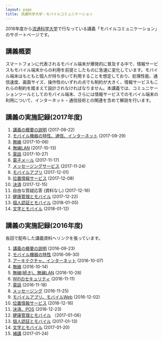 ```yaml
---
layout: page
title: 流通科学大学・モバイルコミュニケーション
---
```

2016年度から[流通科学大学](http://www.umds.ac.jp/)で行なっている講義「モバイルコミュニケーション」のサポートページです。

## 講義概要

スマートフォンに代表されるモバイル端末が爆発的に普及する中で、情報サービスもモバイル端末からの利用を前提としたものに急速に変化しています。モバイル端末はもともと個人が持ち歩いて利用することを想定しており、処理性能、通信速度、画面サイズ、操作性のいずれの点でも制約が大きく、情報サービスもこれらの制約を踏まえて設計されなければなりません。本講義では、コミュニケーションツールとしてのモバイル端末、さらには情報サービスでのモバイル端末の利用について、インターネット・通信技術との関連を含めて解説を行います。

## 講義の実施記録(2017年度)

1. [講義の概要の説明](https://drive.google.com/open?id=10R8LeZBuiUkogCyc0GVBE3lAxoB7GNKOnDgR1ws8EMc) (2017-09-22)
2. [モバイル機器の特性、通信、インターネット](https://drive.google.com/open?id=1hkOnu4ScEg0KEOYVk-vQu6NZI6icqIhRh4vTuhZvDOo) (2017-09-29)
3. [無線](https://drive.google.com/open?id=1iQB9P83_W4BpOO5pmg1uORUkeJowBLtAAocS0rcYGTU) (2017-10-06)
4. [無線LAN](https://drive.google.com/open?id=1rSpDzZTWkfK4eXjhg7TuKeYaQkiMtAM88pYv4Fd_uds) (2017-10-13)
5. [電話](https://drive.google.com/open?id=1fa_t2DfajxFdFGyAf0l8MrQGmxRjBseR1JnEm7GyOMc) (2017-10-27)
6. [電子メール](https://drive.google.com/open?id=1__znAr-DlozR2VLlV9i9yjNE1CEQJWw5lq6vzM1WAEI) (2017-11-17)
7. [メッセージングサービス](https://drive.google.com/open?id=1sJntY0vcimbxq3Rha_saJCZIkcyY2Tnm1PYzfE5v2Ys) (2017-11-24)
8. [モバイルアプリ](https://docs.google.com/document/d/1SAziNmKLzxwa1ydyuso253Guu4Ddj9uyfUBf8q7FNys/edit?usp=sharing) (2017-12-01)
9. [位置情報サービス](https://drive.google.com/open?id=1-jIxakdt-hIZQtGwW2TBH2hKVv0eLCwDAFAy63epaPU) (2017-12-08)
10. [決済](https://goo.gl/mhVk2s) (2017-12-15)
11. 自由な質疑応答 (資料なし) (2017-12-16)
12. [健康管理とモバイル](https://goo.gl/utQY9h) (2017-12-22)
13. [個人認証とモバイル](https://goo.gl/aZQPwk) (2018-01-05)
14. [文字とモバイル](https://drive.google.com/open?id=1JqB0PBIe0KrVXvDftuKGa6_JfSDzMDIVYK5Lt0mO-Bo) (2018-01-12)

## 講義の実施記録(2016年度)

各回で配布した講義資料へリンクを張っています。

1. [講義の概要の説明](https://drive.google.com/open?id=1x8KedLN2Qqaw54F-V1naQOu62ydnmlCCCFo3-LOTRZA) (2016-09-23)
1. [モバイル機器の特性](https://drive.google.com/open?id=1mwQdFr_fFbSGoXSnsrgA6wJs30DwbP6fu4zF6ReTrVk) (2016-09-30)
1. [アーキテクチャ、インターネット](https://drive.google.com/open?id=11CZIuIbSx8YoXiY1hSM9SyCN-69Z15eQ4ifpqWoyV90) (2016-10-07)
1. [無線](https://drive.google.com/open?id=14wK4sbZbNHRs5dj8x8tHz47eOoODMlBZ3dErauLRW7g) (2016-10-14)
1. [無線(続き)、無線LAN](https://drive.google.com/open?id=1aywd6URPFnLkzn1WLWMlSPkyCIDFyOa55RzfwBcsWuk) (2016-10-28)
1. [Wifiのセキュリティ](https://drive.google.com/open?id=1e-V3Ms1IvZUBgEw6uyhKeEtUFFix9YOtkT-BT2w5jKk) (2016-11-11)
1. [電話](https://drive.google.com/open?id=1OScYAgVQilFN8MW5VXLz02_nosl92YKlqX6yNJKMzxA) (2016-11-18)
1. [メッセージング](https://drive.google.com/open?id=1bKMsG9-WoYAQTy4biQPjOIB-Jnn3oi1eWTLYfkpluGY) (2016-11-25)
1. [モバイルアプリ、モバイルWeb](https://drive.google.com/open?id=1g1AZkn8RYM73ZQfN32pveRUUjN2_rugFSKhig1pUGJ4) (2016-12-02)
1. [位置情報サービス](https://drive.google.com/open?id=1ZMudJYTTmdDPZj5AVmocjQbBcW5H3b5S7jvwTqcr5-s) (2016-12-16)
1. [決済、POS](https://drive.google.com/open?id=1ynA2n3l8Ogs4SuK-8s6VfUF2sP2FD5X9szp2VheVSH0) (2016-12-23)
1. [健康管理とモバイル](https://docs.google.com/document/d/1timzh_o_JDdqPd_GdibDj67IR4g729gVFtjscnqAYHs/edit?usp=sharing) （2017-01-06）
1. [個人認証とモバイル](https://drive.google.com/open?id=1Eurs2B344jCBCq9JvnMV_RdXbyi24Ay_3NRnbyxwqZc) (2017-01-13)
1. [文字とモバイル](https://drive.google.com/open?id=1Mzu9E2lgWBokjfmjBV2Ca5UxJFWYFpnznIXc79Yp7CY) (2017-01-20)
1. [補講](https://drive.google.com/open?id=1XLPgLuk0H0cOVqUO9yXPmkPcS3bh0EV9PihJD9BTDYc) (2017-01-24)
